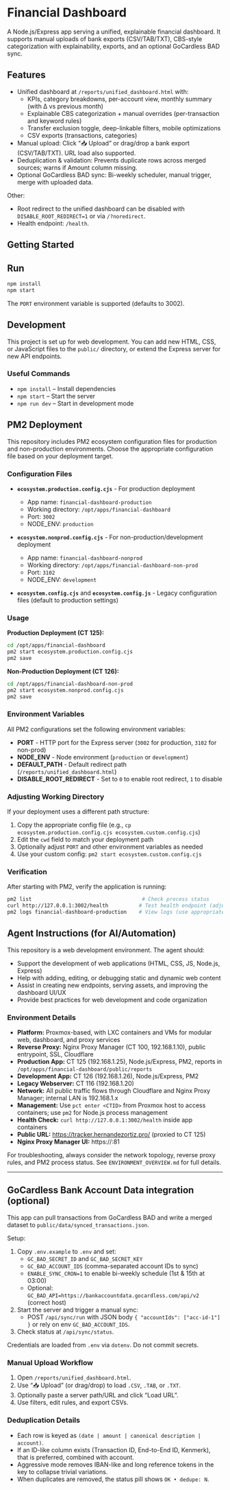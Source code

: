 # Financial Dashboard

A Node.js/Express app serving a unified, explainable financial dashboard. It supports manual uploads of bank exports (CSV/TAB/TXT), CBS-style categorization with explainability, exports, and an optional GoCardless BAD sync.

## Features

- Unified dashboard at `/reports/unified_dashboard.html` with:
	- KPIs, category breakdowns, per-account view, monthly summary (with Δ vs previous month)
	- Explainable CBS categorization + manual overrides (per-transaction and keyword rules)
	- Transfer exclusion toggle, deep-linkable filters, mobile optimizations
	- CSV exports (transactions, categories)
- Manual upload: Click “📥 Upload” or drag/drop a bank export (CSV/TAB/TXT). URL load also supported.
- Deduplication & validation: Prevents duplicate rows across merged sources; warns if Amount column missing.
- Optional GoCardless BAD sync: Bi-weekly scheduler, manual trigger, merge with uploaded data.

Other:
- Root redirect to the unified dashboard can be disabled with `DISABLE_ROOT_REDIRECT=1` or via `/?noredirect`.
- Health endpoint: `/health`.

## Getting Started

## Run

```bash
npm install
npm start
```


The `PORT` environment variable is supported (defaults to 3002).

## Development

This project is set up for web development. You can add new HTML, CSS, or JavaScript files to the `public/` directory, or extend the Express server for new API endpoints.

### Useful Commands

- `npm install` – Install dependencies
- `npm start` – Start the server
- `npm run dev` – Start in development mode

## PM2 Deployment

This repository includes PM2 ecosystem configuration files for production and non-production environments. Choose the appropriate configuration file based on your deployment target.

### Configuration Files

- **`ecosystem.production.config.cjs`** - For production deployment
  - App name: `financial-dashboard-production`
  - Working directory: `/opt/apps/financial-dashboard`
  - Port: `3002`
  - NODE_ENV: `production`

- **`ecosystem.nonprod.config.cjs`** - For non-production/development deployment
  - App name: `financial-dashboard-nonprod`
  - Working directory: `/opt/apps/financial-dashboard-non-prod`
  - Port: `3102`
  - NODE_ENV: `development`

- **`ecosystem.config.cjs`** and **`ecosystem.config.js`** - Legacy configuration files (default to production settings)

### Usage

**Production Deployment (CT 125):**
```bash
cd /opt/apps/financial-dashboard
pm2 start ecosystem.production.config.cjs
pm2 save
```

**Non-Production Deployment (CT 126):**
```bash
cd /opt/apps/financial-dashboard-non-prod
pm2 start ecosystem.nonprod.config.cjs
pm2 save
```

### Environment Variables

All PM2 configurations set the following environment variables:

- **PORT** - HTTP port for the Express server (`3002` for production, `3102` for non-prod)
- **NODE_ENV** - Node environment (`production` or `development`)
- **DEFAULT_PATH** - Default redirect path (`/reports/unified_dashboard.html`)
- **DISABLE_ROOT_REDIRECT** - Set to `0` to enable root redirect, `1` to disable

### Adjusting Working Directory

If your deployment uses a different path structure:

1. Copy the appropriate config file (e.g., `cp ecosystem.production.config.cjs ecosystem.custom.config.cjs`)
2. Edit the `cwd` field to match your deployment path
3. Optionally adjust `PORT` and other environment variables as needed
4. Use your custom config: `pm2 start ecosystem.custom.config.cjs`

### Verification

After starting with PM2, verify the application is running:

```bash
pm2 list                                    # Check process status
curl http://127.0.0.1:3002/health          # Test health endpoint (adjust port for non-prod)
pm2 logs financial-dashboard-production    # View logs (use appropriate app name)
```

## Agent Instructions (for AI/Automation)

This repository is a web development environment. The agent should:

- Support the development of web applications (HTML, CSS, JS, Node.js, Express)
- Help with adding, editing, or debugging static and dynamic web content
- Assist in creating new endpoints, serving assets, and improving the dashboard UI/UX
- Provide best practices for web development and code organization

### Environment Details

- **Platform:** Proxmox-based, with LXC containers and VMs for modular web, dashboard, and proxy services
- **Reverse Proxy:** Nginx Proxy Manager (CT 100, 192.168.1.10), public entrypoint, SSL, Cloudflare
- **Production App:** CT 125 (192.168.1.25), Node.js/Express, PM2, reports in `/opt/apps/financial-dashboard/public/reports`
- **Development App:** CT 126 (192.168.1.26), Node.js/Express, PM2
- **Legacy Webserver:** CT 116 (192.168.1.20)
- **Network:** All public traffic flows through Cloudflare and Nginx Proxy Manager; internal LAN is 192.168.1.x
- **Management:** Use `pct enter <CTID>` from Proxmox host to access containers; use `pm2` for Node.js process management
- **Health Check:** `curl http://127.0.0.1:3002/health` inside app containers
- **Public URL:** https://tracker.hernandezortiz.pro/ (proxied to CT 125)
- **Nginx Proxy Manager UI:** https://<proxy-ip>:81

For troubleshooting, always consider the network topology, reverse proxy rules, and PM2 process status. See `ENVIRONMENT_OVERVIEW.md` for full details.

----

## GoCardless Bank Account Data integration (optional)

This app can pull transactions from GoCardless BAD and write a merged dataset to `public/data/synced_transactions.json`.

Setup:
1. Copy `.env.example` to `.env` and set:
	- `GC_BAD_SECRET_ID` and `GC_BAD_SECRET_KEY`
	- `GC_BAD_ACCOUNT_IDS` (comma-separated account IDs to sync)
	- `ENABLE_SYNC_CRON=1` to enable bi-weekly schedule (1st & 15th at 03:00)
 	- Optional: `GC_BAD_API=https://bankaccountdata.gocardless.com/api/v2` (correct host)
2. Start the server and trigger a manual sync:
	- POST `/api/sync/run` with JSON body `{ "accountIds": ["acc-id-1"] }` or rely on env `GC_BAD_ACCOUNT_IDS`.
3. Check status at `/api/sync/status`.

Credentials are loaded from `.env` via `dotenv`. Do not commit secrets.

### Manual Upload Workflow

1. Open `/reports/unified_dashboard.html`.
2. Use “📥 Upload” (or drag/drop) to load `.CSV`, `.TAB`, or `.TXT`.
3. Optionally paste a server path/URL and click “Load URL”.
4. Use filters, edit rules, and export CSVs.

### Deduplication Details

- Each row is keyed as `(date | amount | canonical description | account)`.
- If an ID-like column exists (Transaction ID, End-to-End ID, Kenmerk), that is preferred, combined with account.
- Aggressive mode removes IBAN-like and long reference tokens in the key to collapse trivial variations.
- When duplicates are removed, the status pill shows `OK • dedupe: N`.
